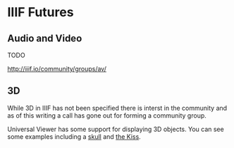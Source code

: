 # IIIF Futures

## Audio and Video

TODO

http://iiif.io/community/groups/av/

<!-- #todo:80 AV video examples and community -->

## 3D

While 3D in IIIF has not been specified there is interst in the community and as of this writing a call has gone out for forming a community group.

Universal Viewer has some support for displaying 3D objects. You can see some examples including a [skull] and [the Kiss].

[skull]: http://universalviewer.io/examples/#?manifest=https%3A%2F%2Fedsilv.github.io%2Ftest-manifests%2Fpres3-3d.json
[the Kiss]: http://universalviewer.io/examples/#?manifest=http%3A%2F%2Ffiles.universalviewer.io%2Fmanifests%2Ffoundobjects%2Fthekiss.json
